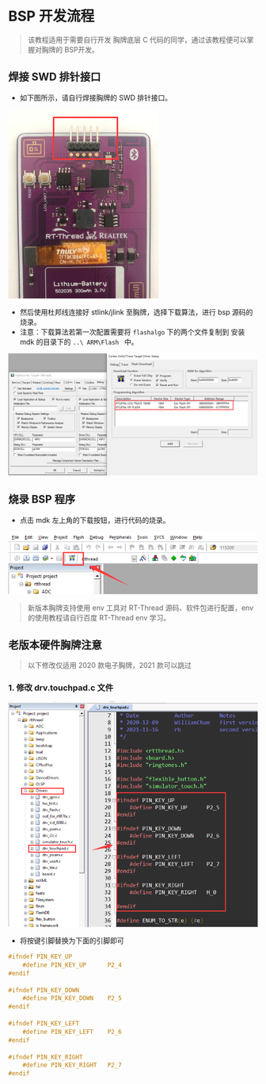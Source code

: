 # BSP 开发流程

> 该教程适用于需要自行开发 胸牌底层 C 代码的同学，通过该教程便可以掌握对胸牌的 BSP开发。

## 焊接 SWD 排针接口

* 如下图所示，请自行焊接胸牌的 SWD 排针接口。

![](img\排针.png)

* 然后使用杜邦线连接好 stlink/jlink 至胸牌，选择下载算法，进行 bsp 源码的烧录。
* 注意：下载算法若第一次配置需要将 `flashalgo` 下的两个文件复制到 安装 mdk 的目录下的  `..\ ARM\Flash ` 中。

![下载算法的选择](img\下载算法.png)

## 烧录 BSP 程序

* 点击 mdk 左上角的下载按钮，进行代码的烧录。

![下载按钮](img\下载.png)

> 新版本胸牌支持使用 env 工具对 RT-Thread 源码、软件包进行配置，env 的使用教程请自行百度 RT-Thread env 学习。



## 老版本硬件胸牌注意

> 以下修改仅适用 2020 款电子胸牌，2021 款可以跳过

### 1. 修改 drv.touchpad.c 文件

![](img\修改引脚.png)

* 将按键引脚替换为下面的引脚即可

```c
#ifndef PIN_KEY_UP
	#define PIN_KEY_UP      P2_4
#endif

#ifndef PIN_KEY_DOWN
	#define PIN_KEY_DOWN    P2_5
#endif

#ifndef PIN_KEY_LEFT
	#define PIN_KEY_LEFT    P2_6
#endif

#ifndef PIN_KEY_RIGHT
	#define PIN_KEY_RIGHT   P2_7
#endif
```



